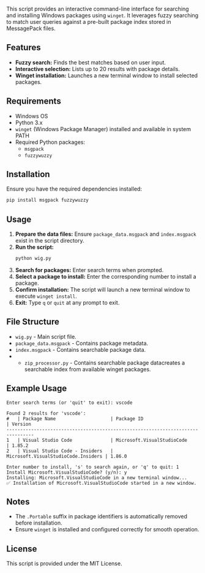 

This script provides an interactive command-line interface for searching and installing Windows packages using `winget`. It leverages fuzzy searching to match user queries against a pre-built package index stored in MessagePack files.

## Features
- **Fuzzy search:** Finds the best matches based on user input.
- **Interactive selection:** Lists up to 20 results with package details.
- **Winget installation:** Launches a new terminal window to install selected packages.

## Requirements
- Windows OS
- Python 3.x
- `winget` (Windows Package Manager) installed and available in system PATH
- Required Python packages:
  - `msgpack`
  - `fuzzywuzzy`

## Installation
Ensure you have the required dependencies installed:
```sh
pip install msgpack fuzzywuzzy
```

## Usage
1. **Prepare the data files:** Ensure `package_data.msgpack` and `index.msgpack` exist in the script directory.
2. **Run the script:**
   ```sh
   python wig.py
   ```
3. **Search for packages:** Enter search terms when prompted.
4. **Select a package to install:** Enter the corresponding number to install a package.
5. **Confirm installation:** The script will launch a new terminal window to execute `winget install`.
6. **Exit:** Type `q` or `quit` at any prompt to exit.

## File Structure
- `wig.py` - Main script file.
- `package_data.msgpack` - Contains package metadata.
- `index.msgpack` - Contains searchable package data.
- - `zip_processor.py` - Contains searchable package datacreates a searchable index from available winget packages.
  
## Example Usage
```
Enter search terms (or 'quit' to exit): vscode

Found 2 results for 'vscode':
#   | Package Name                    | Package ID                     | Version         
--------------------------------------------------------------------------------
1   | Visual Studio Code              | Microsoft.VisualStudioCode      | 1.85.2          
2   | Visual Studio Code - Insiders   | Microsoft.VisualStudioCode.Insiders | 1.86.0

Enter number to install, 's' to search again, or 'q' to quit: 1
Install Microsoft.VisualStudioCode? (y/n): y
Installing: Microsoft.VisualStudioCode in a new terminal window...
✅ Installation of Microsoft.VisualStudioCode started in a new window.
```

## Notes
- The `.Portable` suffix in package identifiers is automatically removed before installation.
- Ensure `winget` is installed and configured correctly for smooth operation.

## License
This script is provided under the MIT License.

